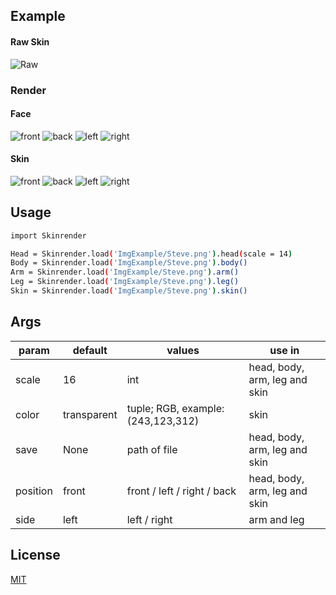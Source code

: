 ## Example

#### Raw Skin

<img src='https://i.imgur.com/HqoJWhH.png' alt='Raw' /> 

### Render

#### Face
<img src='https://i.imgur.com/XpoN1vE.png' alt='front' /> 
<img src='https://i.imgur.com/HnBa2fR.png' alt='back' /> 
<img src='https://i.imgur.com/vIUDZ5j.png' alt='left' /> 
<img src='https://i.imgur.com/sSur3vQ.png' alt='right' /> 

#### Skin
<img src='https://i.imgur.com/TrzhqT8.png' alt='front' /> 
<img src='https://i.imgur.com/ZYmJrBz.png' alt='back' /> 
<img src='https://i.imgur.com/Q56WscN.png' alt='left' /> 
<img src='https://i.imgur.com/rYCNHU6.png' alt='right' /> 


## Usage

```bash
import Skinrender

Head = Skinrender.load('ImgExample/Steve.png').head(scale = 14)
Body = Skinrender.load('ImgExample/Steve.png').body()
Arm = Skinrender.load('ImgExample/Steve.png').arm()
Leg = Skinrender.load('ImgExample/Steve.png').leg()
Skin = Skinrender.load('ImgExample/Steve.png').skin()
```

## Args
| param| default | values | use in |
| ---- | ------- | ------ | ------ |
| scale | 16 | int | head, body, arm, leg and skin |
| color | transparent | tuple; RGB, example: (243,123,312) | skin |
| save | None | path of file | head, body, arm, leg and skin |
| position | front | front / left / right / back | head, body, arm, leg and skin |
| side | left | left / right | arm and leg |

## License
[MIT](https://choosealicense.com/licenses/mit/)